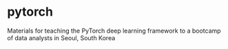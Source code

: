 # pytorch
Materials for teaching the PyTorch deep learning framework to a bootcamp of data analysts in Seoul, South Korea

